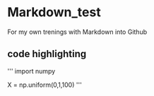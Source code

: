 # Markdown_test
For my own trenings with Markdown into Github

## code highlighting

'''
import numpy

X = np.uniform(0,1,100)
'''
